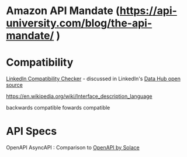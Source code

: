
# Amazon API Mandate (https://api-university.com/blog/the-api-mandate/ )
# Compatibility
[LinkedIn Compatibility Checker](https://linkedin.github.io/rest.li/modeling/compatibility_check) - discussed in LinkedIn's [Data Hub open source](https://engineering.linkedin.com/blog/2019/data-hub)

https://en.wikipedia.org/wiki/Interface_description_language

backwards compatible
fowards compatible


# API Specs

OpenAPI
AsyncAPI : Comparison to [OpenAPI by Solace](https://solace.com/resources/enterprise-architect)
